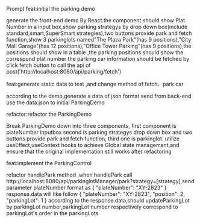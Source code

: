 Prompt
feat:initial the parking demo

generate the front-end demo By React.the component should show Plat Number in a input box,show parking strategys by drop
down box(include standard,smart,SuperSmart strategies),two buttons provide park and fetch function,show 3 parkinglots
named"The Plaza Park"(has 9 positions),"City Mall Garage"(has 12 positions),"Office Tower Parking"(has 9 positions),the
positions should show in a table ,the parking positions should show the correspond plat number
the parking car information should be fetched by click fetch button to call the api of
post('http://localhost:8080/api/parking/fetch')

feat:generate static data to test ,and change method of fetch、park car

according to the demo,generate a data of json format send from back-end
use the data.json to initial ParkingDemo

refactor:refactor the ParkingDemo

Break ParkingDemo down into three components,
first component is plateNumber inputbox
second is parking strategys drop down box and two buttons provide park and fetch function,
third one is parkinglot.
utilize useEffect,useContext hooks to achieve Global state management,and ensure that the original implementation still
works after refactoring

feat:implement the ParkingControl

refactor handlePark method ,when handlePark call http://localhost:8080/api/parkinglotManager/park?strategy=[strategy],send parameter plateNumber format as
{
"plateNumber": "XY-2823"
}
response.data will like follow
{
"plateNumber": "XY-2823",
"position": 2,
"parkingLot": 1
}
according to the response.data,should updateParkingLot by parkingLot number,parkingLot number respectively correspond to parkingLot's order in the parkingLots
